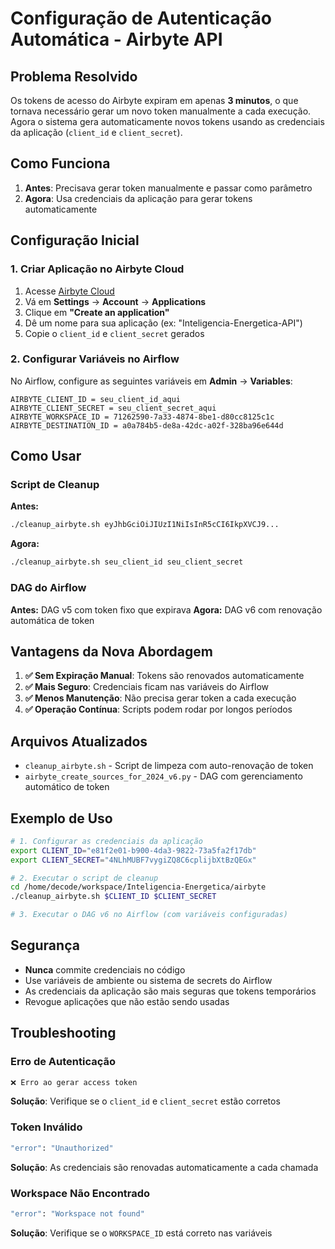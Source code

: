 # Configuração de Autenticação Automática - Airbyte API

## Problema Resolvido

Os tokens de acesso do Airbyte expiram em apenas **3 minutos**, o que tornava necessário gerar um novo token manualmente a cada execução. Agora o sistema gera automaticamente novos tokens usando as credenciais da aplicação (`client_id` e `client_secret`).

## Como Funciona

1. **Antes**: Precisava gerar token manualmente e passar como parâmetro
2. **Agora**: Usa credenciais da aplicação para gerar tokens automaticamente

## Configuração Inicial

### 1. Criar Aplicação no Airbyte Cloud

1. Acesse [Airbyte Cloud](https://cloud.airbyte.com)
2. Vá em **Settings** → **Account** → **Applications**
3. Clique em **"Create an application"**
4. Dê um nome para sua aplicação (ex: "Inteligencia-Energetica-API")
5. Copie o `client_id` e `client_secret` gerados

### 2. Configurar Variáveis no Airflow

No Airflow, configure as seguintes variáveis em **Admin** → **Variables**:

```
AIRBYTE_CLIENT_ID = seu_client_id_aqui
AIRBYTE_CLIENT_SECRET = seu_client_secret_aqui
AIRBYTE_WORKSPACE_ID = 71262590-7a33-4874-8be1-d80cc8125c1c
AIRBYTE_DESTINATION_ID = a0a784b5-de8a-42dc-a02f-328ba96e644d
```

## Como Usar

### Script de Cleanup

**Antes:**
```bash
./cleanup_airbyte.sh eyJhbGciOiJIUzI1NiIsInR5cCI6IkpXVCJ9...
```

**Agora:**
```bash
./cleanup_airbyte.sh seu_client_id seu_client_secret
```

### DAG do Airflow

**Antes:** DAG v5 com token fixo que expirava
**Agora:** DAG v6 com renovação automática de token

## Vantagens da Nova Abordagem

1. **✅ Sem Expiração Manual**: Tokens são renovados automaticamente
2. **✅ Mais Seguro**: Credenciais ficam nas variáveis do Airflow
3. **✅ Menos Manutenção**: Não precisa gerar token a cada execução
4. **✅ Operação Contínua**: Scripts podem rodar por longos períodos

## Arquivos Atualizados

- `cleanup_airbyte.sh` - Script de limpeza com auto-renovação de token
- `airbyte_create_sources_for_2024_v6.py` - DAG com gerenciamento automático de token

## Exemplo de Uso

```bash
# 1. Configurar as credenciais da aplicação
export CLIENT_ID="e81f2e01-b900-4da3-9822-73a5fa2f17db"
export CLIENT_SECRET="4NLhMUBF7vygiZQ8C6cplijbXtBzQEGx"

# 2. Executar o script de cleanup
cd /home/decode/workspace/Inteligencia-Energetica/airbyte
./cleanup_airbyte.sh $CLIENT_ID $CLIENT_SECRET

# 3. Executar o DAG v6 no Airflow (com variáveis configuradas)
```

## Segurança

- **Nunca** commite credenciais no código
- Use variáveis de ambiente ou sistema de secrets do Airflow
- As credenciais da aplicação são mais seguras que tokens temporários
- Revogue aplicações que não estão sendo usadas

## Troubleshooting

### Erro de Autenticação
```bash
❌ Erro ao gerar access token
```
**Solução**: Verifique se o `client_id` e `client_secret` estão corretos

### Token Inválido
```bash
"error": "Unauthorized"
```
**Solução**: As credenciais são renovadas automaticamente a cada chamada

### Workspace Não Encontrado
```bash
"error": "Workspace not found"
```
**Solução**: Verifique se o `WORKSPACE_ID` está correto nas variáveis